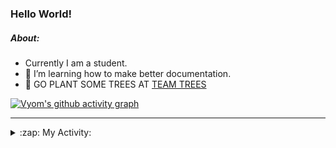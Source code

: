 ### Hello World!

##### About:
- Currently I am a student.
- 🌱 I’m learning how to make better documentation.
- 🌱 GO PLANT SOME TREES AT [TEAM TREES](https://teamtrees.org/)

[![Vyom's github activity graph](https://activity-graph.herokuapp.com/graph?username=Vyvy-vi)](https://github.com/ashutosh00710/github-readme-activity-graph)

---
<details>
  <summary>:zap: My Activity:</summary>
  
<!--START_SECTION:waka-->
![Code Time](http://img.shields.io/badge/Code%20Time-884%20hrs%2030%20mins-blue)

**I'm a Night 🦉** 

```text
🌞 Morning    94 commits     ███░░░░░░░░░░░░░░░░░░░░░░   11.66% 
🌆 Daytime    217 commits    ██████░░░░░░░░░░░░░░░░░░░   26.92% 
🌃 Evening    268 commits    ████████░░░░░░░░░░░░░░░░░   33.25% 
🌙 Night      227 commits    ███████░░░░░░░░░░░░░░░░░░   28.16%

```
📅 **I'm Most Productive on Sunday** 

```text
Monday       124 commits    ███░░░░░░░░░░░░░░░░░░░░░░   15.38% 
Tuesday      125 commits    ████░░░░░░░░░░░░░░░░░░░░░   15.51% 
Wednesday    104 commits    ███░░░░░░░░░░░░░░░░░░░░░░   12.9% 
Thursday     112 commits    ███░░░░░░░░░░░░░░░░░░░░░░   13.9% 
Friday       105 commits    ███░░░░░░░░░░░░░░░░░░░░░░   13.03% 
Saturday     79 commits     ██░░░░░░░░░░░░░░░░░░░░░░░   9.8% 
Sunday       157 commits    ████░░░░░░░░░░░░░░░░░░░░░   19.48%

```


📊 **This Week I Spent My Time On** 

```text
🔥 Editors: 
No Activity Tracked This Week

🐱‍💻 Projects: 
No Activity Tracked This Week

```


 Last Updated on 25/09/2022 16:04:57 UTC
<!--END_SECTION:waka-->
</details>
